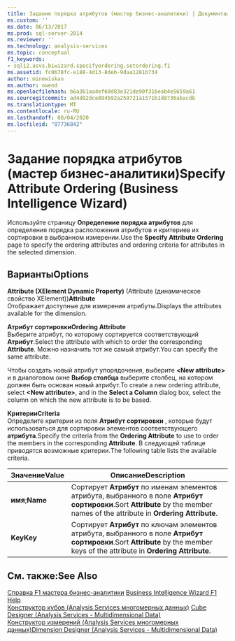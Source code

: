 ```yaml
---
title: Задание порядка атрибутов (мастер бизнес-аналитики) | Документация Майкрософт
ms.custom: ''
ms.date: 06/13/2017
ms.prod: sql-server-2014
ms.reviewer: ''
ms.technology: analysis-services
ms.topic: conceptual
f1_keywords:
- sql12.asvs.biwizard.specifyordering.setordering.f1
ms.assetid: fc0678fc-e188-4d13-8deb-9daa1281b734
author: minewiskan
ms.author: owend
ms.openlocfilehash: b6a361aa4ef69d83e321de90f316eab4e5659a61
ms.sourcegitcommit: ad4d92dce894592a259721a1571b1d8736abacdb
ms.translationtype: MT
ms.contentlocale: ru-RU
ms.lasthandoff: 08/04/2020
ms.locfileid: "87736842"
---
```

# <a name="specify-attribute-ordering-business-intelligence-wizard"></a><span data-ttu-id="a4ddf-102">Задание порядка атрибутов (мастер бизнес-аналитики)</span><span class="sxs-lookup"><span data-stu-id="a4ddf-102">Specify Attribute Ordering (Business Intelligence Wizard)</span></span>
  <span data-ttu-id="a4ddf-103">Используйте страницу **Определение порядка атрибутов** для определения порядка расположения атрибутов и критериев их сортировки в выбранном измерении.</span><span class="sxs-lookup"><span data-stu-id="a4ddf-103">Use the **Specify Attribute Ordering** page to specify the ordering attributes and ordering criteria for attributes in the selected dimension.</span></span>  
  
## <a name="options"></a><span data-ttu-id="a4ddf-104">Варианты</span><span class="sxs-lookup"><span data-stu-id="a4ddf-104">Options</span></span>  
 <span data-ttu-id="a4ddf-105">**Attribute (XElement Dynamic Property)** (Attribute (динамическое свойство XElement))</span><span class="sxs-lookup"><span data-stu-id="a4ddf-105">**Attribute**</span></span>  
 <span data-ttu-id="a4ddf-106">Отображает доступные для измерения атрибуты.</span><span class="sxs-lookup"><span data-stu-id="a4ddf-106">Displays the attributes available for the dimension.</span></span>  
  
 <span data-ttu-id="a4ddf-107">**Атрибут сортировки**</span><span class="sxs-lookup"><span data-stu-id="a4ddf-107">**Ordering Attribute**</span></span>  
 <span data-ttu-id="a4ddf-108">Выберите атрибут, по которому сортируется соответствующий **Атрибут**.</span><span class="sxs-lookup"><span data-stu-id="a4ddf-108">Select the attribute with which to order the corresponding **Attribute**.</span></span> <span data-ttu-id="a4ddf-109">Можно назначить тот же самый атрибут.</span><span class="sxs-lookup"><span data-stu-id="a4ddf-109">You can specify the same attribute.</span></span>  
  
 <span data-ttu-id="a4ddf-110">Чтобы создать новый атрибут упорядочения, выберите **\<New attribute>** и в диалоговом окне **Выбор столбца** выберите столбец, на котором должен быть основан новый атрибут.</span><span class="sxs-lookup"><span data-stu-id="a4ddf-110">To create a new ordering attribute, select **\<New attribute>**, and in the **Select a Column** dialog box, select the column on which the new attribute is to be based.</span></span>  
  
 <span data-ttu-id="a4ddf-111">**Критерии**</span><span class="sxs-lookup"><span data-stu-id="a4ddf-111">**Criteria**</span></span>  
 <span data-ttu-id="a4ddf-112">Определите критерии из поля **Атрибут сортировки** , которые будут использоваться для сортировки элементов соответствующего **атрибута**.</span><span class="sxs-lookup"><span data-stu-id="a4ddf-112">Specify the criteria from the **Ordering Attribute** to use to order the members in the corresponding **Attribute**.</span></span> <span data-ttu-id="a4ddf-113">В следующей таблице приводятся возможные критерии.</span><span class="sxs-lookup"><span data-stu-id="a4ddf-113">The following table lists the available criteria.</span></span>  
  
|<span data-ttu-id="a4ddf-114">Значение</span><span class="sxs-lookup"><span data-stu-id="a4ddf-114">Value</span></span>|<span data-ttu-id="a4ddf-115">Описание</span><span class="sxs-lookup"><span data-stu-id="a4ddf-115">Description</span></span>|  
|-----------|-----------------|  
|<span data-ttu-id="a4ddf-116">**имя**;</span><span class="sxs-lookup"><span data-stu-id="a4ddf-116">**Name**</span></span>|<span data-ttu-id="a4ddf-117">Сортирует **Атрибут** по именам элементов атрибута, выбранного в поле **Атрибут сортировки**.</span><span class="sxs-lookup"><span data-stu-id="a4ddf-117">Sort **Attribute** by the member names of the attribute in **Ordering Attribute**.</span></span>|  
|<span data-ttu-id="a4ddf-118">**Key**</span><span class="sxs-lookup"><span data-stu-id="a4ddf-118">**Key**</span></span>|<span data-ttu-id="a4ddf-119">Сортирует **Атрибут** по ключам элементов атрибута, выбранного в поле **Атрибут сортировки**.</span><span class="sxs-lookup"><span data-stu-id="a4ddf-119">Sort **Attribute** by the member keys of the attribute in **Ordering Attribute**.</span></span>|  
  
## <a name="see-also"></a><span data-ttu-id="a4ddf-120">См. также:</span><span class="sxs-lookup"><span data-stu-id="a4ddf-120">See Also</span></span>  
 <span data-ttu-id="a4ddf-121">[Справка F1 мастера бизнес-аналитики](business-intelligence-wizard-f1-help.md) </span><span class="sxs-lookup"><span data-stu-id="a4ddf-121">[Business Intelligence Wizard F1 Help](business-intelligence-wizard-f1-help.md) </span></span>  
 <span data-ttu-id="a4ddf-122">[Конструктор кубов &#40;Analysis Services многомерных данных&#41;](cube-designer-analysis-services-multidimensional-data.md) </span><span class="sxs-lookup"><span data-stu-id="a4ddf-122">[Cube Designer &#40;Analysis Services - Multidimensional Data&#41;](cube-designer-analysis-services-multidimensional-data.md) </span></span>  
 [<span data-ttu-id="a4ddf-123">Конструктор измерений &#40;Analysis Services многомерных данных&#41;</span><span class="sxs-lookup"><span data-stu-id="a4ddf-123">Dimension Designer &#40;Analysis Services - Multidimensional Data&#41;</span></span>](dimension-designer-analysis-services-multidimensional-data.md)  
  
  
